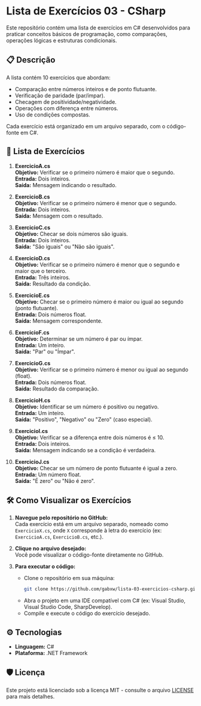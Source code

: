 # Lista de Exercícios 03 - CSharp

Este repositório contém uma lista de exercícios em C# desenvolvidos para praticar conceitos básicos de programação, como comparações, operações lógicas e estruturas condicionais.

## 📋 Descrição

A lista contém 10 exercícios que abordam:
- Comparação entre números inteiros e de ponto flutuante.
- Verificação de paridade (par/ímpar).
- Checagem de positividade/negatividade.
- Operações com diferença entre números.
- Uso de condições compostas.

Cada exercício está organizado em um arquivo separado, com o código-fonte em C#.

## 📝 Lista de Exercícios

1. **ExercicioA.cs**  
   **Objetivo:** Verificar se o primeiro número é maior que o segundo.  
   **Entrada:** Dois inteiros.  
   **Saída:** Mensagem indicando o resultado.

2. **ExercicioB.cs**  
   **Objetivo:** Verificar se o primeiro número é menor que o segundo.  
   **Entrada:** Dois inteiros.  
   **Saída:** Mensagem com o resultado.

3. **ExercicioC.cs**  
   **Objetivo:** Checar se dois números são iguais.  
   **Entrada:** Dois inteiros.  
   **Saída:** "São iguais" ou "Não são iguais".

4. **ExercicioD.cs**  
   **Objetivo:** Verificar se o primeiro número é menor que o segundo e maior que o terceiro.  
   **Entrada:** Três inteiros.  
   **Saída:** Resultado da condição.

5. **ExercicioE.cs**  
   **Objetivo:** Checar se o primeiro número é maior ou igual ao segundo (ponto flutuante).  
   **Entrada:** Dois números float.  
   **Saída:** Mensagem correspondente.

6. **ExercicioF.cs**  
   **Objetivo:** Determinar se um número é par ou ímpar.  
   **Entrada:** Um inteiro.  
   **Saída:** "Par" ou "Ímpar".

7. **ExercicioG.cs**  
   **Objetivo:** Verificar se o primeiro número é menor ou igual ao segundo (float).  
   **Entrada:** Dois números float.  
   **Saída:** Resultado da comparação.

8. **ExercicioH.cs**  
   **Objetivo:** Identificar se um número é positivo ou negativo.  
   **Entrada:** Um inteiro.  
   **Saída:** "Positivo", "Negativo" ou "Zero" (caso especial).

9. **ExercicioI.cs**  
   **Objetivo:** Verificar se a diferença entre dois números é ≤ 10.  
   **Entrada:** Dois inteiros.  
   **Saída:** Mensagem indicando se a condição é verdadeira.

10. **ExercicioJ.cs**  
    **Objetivo:** Checar se um número de ponto flutuante é igual a zero.  
    **Entrada:** Um número float.  
    **Saída:** "É zero" ou "Não é zero".

## 🛠 Como Visualizar os Exercícios

1. **Navegue pelo repositório no GitHub:**  
   Cada exercício está em um arquivo separado, nomeado como `ExercicioX.cs`, onde `X` corresponde à letra do exercício (ex: `ExercicioA.cs`, `ExercicioB.cs`, etc.).

2. **Clique no arquivo desejado:**  
   Você pode visualizar o código-fonte diretamente no GitHub.

3. **Para executar o código:**  
   - Clone o repositório em sua máquina:
     ```bash
     git clone https://github.com/gabxw/lista-03-exercicios-csharp.git
     ```
   - Abra o projeto em uma IDE compatível com C# (ex: Visual Studio, Visual Studio Code, SharpDevelop).
   - Compile e execute o código do exercício desejado.

## ⚙️ Tecnologias

- **Linguagem:** C#
- **Plataforma:** .NET Framework

## 🛡️ Licença

Este projeto está licenciado sob a licença MIT - consulte o arquivo [LICENSE](LICENSE) para mais detalhes.
